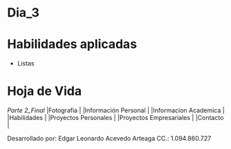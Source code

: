 # Dia_3 

# Habilidades aplicadas 

- Listas  



# Hoja de Vida

*Parte 2_Final*
|Fotografia              |
|Información Personal    | 
|Informacion Academica   |
|Habilidades             |
|Proyectos Personales    |
|Proyectos Empresariales |
|Contacto                |



Desarrollado por: Edgar Leonardo Acevedo Arteaga 
CC.: 1.094.860.727

